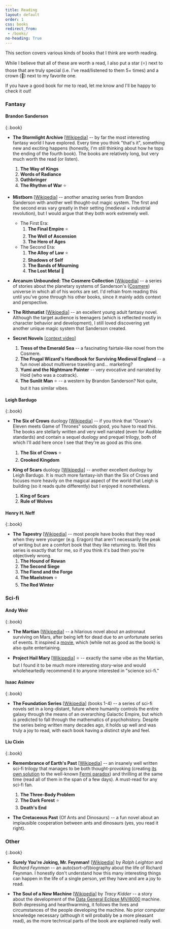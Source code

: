 ```yaml
---
title: Reading
layout: default
order: 1
css: books
redirect_from:
 - /books/
no-heading: True
---
```


This section covers various kinds of books that I think are worth reading.

While I believe that all of these are worth a read, I also put a star (⭐) next to those that are truly special (i.e. I've read/listened to them 5+ times) and a crown (👑) next to my favorite one.

If you have a good book for me to read, let me know and I'll be happy to check it out!

### Fantasy

#### Brandon Sanderson

{:.book}
- **The Stormlight Archive** [[Wikipedia](https://en.wikipedia.org/wiki/The_Stormlight_Archive)] -- by far the most interesting fantasy world I have explored. Every time you think "that's it", something new and exciting happens (honestly, I'm still thinking about how he tops the ending of the fourth book). The books are relatively long, but very much worth the read (or listen).
	1. **The Way of Kings**
	2. **Words of Radiance**
	3. **Oathbringer**
	4. **The Rhythm of War** ⭐

- **Mistborn** [[Wikipedia](https://en.wikipedia.org/wiki/Mistborn_series)] -- another amazing series from Brandon Sanderson with another well thought-out magic system. The first and the second eras vary greatly in their setting (medieval × industrial revolution), but I would argue that they both work extremely well.
	- The First Era:
		1. **The Final Empire** ⭐
		2. **The Well of Ascension**
		3. **The Hero of Ages**
	- The Second Era:
		1. **The Alloy of Law** ⭐
		2. **Shadows of Self**
		3. **The Bands of Mourning**
		4. **The Lost Metal** 👑

- **Arcanum Unbounded: The Cosmere Collection** [[Wikipedia](https://en.wikipedia.org/wiki/Arcanum_Unbounded:_The_Cosmere_Collection)] -- a series of stories about the planetary systems of Sanderson's ([Cosmere](https://en.wikipedia.org/wiki/Brandon_Sanderson#Cosmere)) universe in which all of his works are set. I'd refrain from reading this until you've gone through his other books, since it mainly adds context and perspective.

- **The Rithmatist** [[Wikipedia](https://en.wikipedia.org/wiki/The_Rithmatist)] -- an excellent young adult fantasy novel. Although the target audience is teenagers (which is reflected mostly in character behavior and development), I still loved discovering yet another unique magic system that Sanderson created.

- **Secret Novels** [[context video](https://www.youtube.com/watch?v=6a-k6eaT-jQ)]
	1. **Tress of the Emerald Sea** -- a fascinating fairtale-like novel from the Cosmere.
	2. **The Frugal Wizard's Handbook for Surviving Medieval England** -- a fun novel about multiverse traveling and... marketing?
	3. **Yumi and the Nightmare Painter** -- very evocative and narrated by Hoid (who was a coatrack).
	4. **The Sunlit Man** ⭐ -- a western by Brandon Sanderson? Not quite, but it has similar vibes.

#### Leigh Bardugo

{:.book}
- **The Six of Crows** duology [[Wikipedia](https://en.wikipedia.org/wiki/Six_of_Crows)] -- if you think that "Ocean's Eleven meets Game of Thrones" sounds good, you have to read this. The books are stellarly written and very well narrated (even for Audible standards) and contain a sequel duology and prequel trilogy, both of which I'll add here once I see that they're as good as this one.
	1. **The Six of Crows** ⭐
	2. **Crooked Kingdom**

- **King of Scars** duology [[Wikipedia](https://en.wikipedia.org/wiki/King_of_Scars)] -- another excellent duology by Leigh Bardugo. It is much more fantasy-ish than the Six of Crows and focuses more heavily on the magical aspect of the world that Leigh is building (so it reads quite differently) but I enjoyed it nonetheless.
	1. **King of Scars**
	2. **Rule of Wolves**

#### Henry H. Neff

{:.book}
- **The Tapestry** [[Wikipedia](https://en.wikipedia.org/wiki/Henry_H._Neff#The_Tapestry_Series)] -- most people have books that they read when they were younger (e.g. Eragon) that aren't necessarily the peak of writing but are a comfort book that they like returning to. Well this series is exactly that for me, so if you think it's bad then you're objectively wrong.
    1. **The Hound of Rowan**
    2. **The Second Siege**
    3. **The Fiend and the Forge**
    4. **The Maelstrom** ⭐
    5. **The Red Winter**


### Sci-fi

#### Andy Weir

{:.book}
- **The Martian** [[Wikipedia](https://en.wikipedia.org/wiki/The_Martian_(Weir_novel))] -- a hilarious novel about an astronaut surviving on Mars, after being left for dead due to an unfortunate series of events. It inspired a [movie](https://en.wikipedia.org/wiki/The_Martian_(film)#Reception), which (while not as good as the book) is also quite entertaining.

- **Project Hail Mary** [[Wikipedia](https://en.wikipedia.org/wiki/Project_Hail_Mary)] ⭐ -- exactly the same vibe as the Martian, but I found it to be much more interesting story-wise and would wholeheartedly recommend it to anyone interested in "science sci-fi."

#### Isaac Asimov

{:.book}
- **The Foundation Series** [[Wikipedia](https://en.wikipedia.org/wiki/Foundation_series)] (books 1-4) -- a series of sci-fi novels set in a long-distant, future where humanity controls the entire galaxy through the means of an overarching Galactic Empire, but which is predicted to fall through the mathematics of psychohistory. Despite the series being written many decades ago, it holds up well and was truly a joy to read, with each book having a distinct style and feel.

#### Liu Cixin

{:.book}
- **Remembrance of Earth's Past** [[Wikipedia](https://en.wikipedia.org/wiki/Remembrance_of_Earth%27s_Past)] -- an insanely well written sci-fi trilogy that manages to be both thought-provoking (creating [its own solution](https://en.wikipedia.org/wiki/Dark_forest_hypothesis) to the well-known [Fermi paradox](https://en.wikipedia.org/wiki/Fermi_paradox)) and thrilling at the same time (read all of them in the span of a few days). A must-read for any sci-fi fan.
    1. **The Three-Body Problem**
    2. **The Dark Forest** ⭐
    3. **Death's End**

- **The Cretaceous Past** (Of Ants and Dinosaurs) -- a fun novel about an implausible cooperation between ants and dinosaurs (yes, you read it right).

### Other

<!--
- **Metro 2033** [[Wikipedia](https://en.wikipedia.org/wiki/Metro_2033)] by _Dimitry Glukhovsky_ -- a post-apocalyptic novel about people surviving a nuclear world war inside of the Moscow metro. I really appreciated that there was a good balance of action sequences and slower, more thought-provoking ones. Definitely worth the read (which, in my opinion, can't be said about the other books in the series).
-->

{:.book}
- **Surely You're Joking, Mr. Feynman!** [[Wikipedia](https://en.wikipedia.org/wiki/Surely_You%27re_Joking,_Mr._Feynman!)] by _Ralph Leighton_ and _Richard Feynman_ -- an auto(sort-of)biography about the life of Richard Feynman. I honestly don't understand how this many interesting things can happen in the life of a single person, yet they have and are a joy to read.

- **The Soul of a New Machine** [[Wikipedia](https://en.wikipedia.org/wiki/The_Soul_of_a_New_Machine)] by _Tracy Kidder_ -- a story about the development of the [Data General Eclipse MV/8000](https://en.wikipedia.org/wiki/Data_General_Eclipse_MV/8000) machine. Both depressing and hearthwarming, it follows the lives and circumstances of the people developing the machine. No prior computer knowledge necessary (although it will probably be a more pleasant read), as the more technical parts of the book are explained really well.

